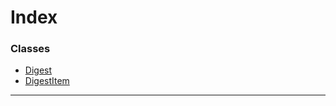 

# Index

### Classes

* [Digest](../classes/_digest_.digest.md)
* [DigestItem](../classes/_digest_.digestitem.md)

---

